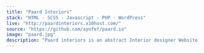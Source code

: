 ```yaml
---
title: "Paard Interiors"
stack: "HTML - SCSS - Javascript - PHP - WordPress"
live: "http://paardinteriors.x10host.com/"
source: "https://github.com/ayofef/paard.io"
image: "paard.jpg"
description: "Paard interiors is an abstract Interior designer Website. The website showcases the designer's previous work, design packages and clients' reviews. The motivation behind this project was the implementation of an online appointment booking system, which was implemeted with Contact Form 7. Carried out visual research suitable for an interior designer, developed custom theme from Blankslate."
---
```

